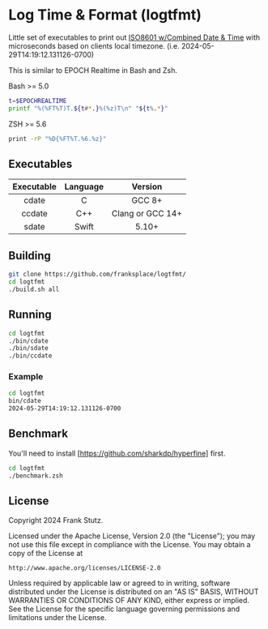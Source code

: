 # Log Time & Format (logtfmt)

Little set of executables to print out [ISO8601 w/Combined Date & Time](https://en.wikipedia.org/wiki/ISO_8601#Combined_date_and_time_representations "WikiPedia - ISO 8601 with Combined Date & Time") with microseconds based on clients local timezone.
(i.e. 2024-05-29T14:19:12.131126-0700)

This is similar to EPOCH Realtime in Bash and Zsh.

Bash >= 5.0
```sh
t=$EPOCHREALTIME
printf "%(%FT%T)T.${t#*.}%(%z)T\n" "${t%.*}"
```
ZSH >= 5.6
```sh
print -rP "%D{%FT%T.%6.%z}"
```

## Executables

Executable|Language|Version
:---:|:---:|:---:
cdate | C | GCC 8+
ccdate | C++ | Clang or GCC 14+
sdate | Swift | 5.10+

## Building

```sh
git clone https://github.com/franksplace/logtfmt/
cd logtfmt
./build.sh all
```

## Running

```sh
cd logtfmt
./bin/cdate
./bin/sdate
./bin/ccdate
```

### Example

```sh
cd logtfmt
bin/cdate
2024-05-29T14:19:12.131126-0700
```

## Benchmark

You'll need to install [https://github.com/sharkdp/hyperfine] first.

```sh
cd logtfmt
./benchmark.zsh
```

## License

Copyright 2024 Frank Stutz.

Licensed under the Apache License, Version 2.0 (the "License");
you may not use this file except in compliance with the License.
You may obtain a copy of the License at

    http://www.apache.org/licenses/LICENSE-2.0

Unless required by applicable law or agreed to in writing, software
distributed under the License is distributed on an "AS IS" BASIS,
WITHOUT WARRANTIES OR CONDITIONS OF ANY KIND, either express or implied.
See the License for the specific language governing permissions and
limitations under the License.

